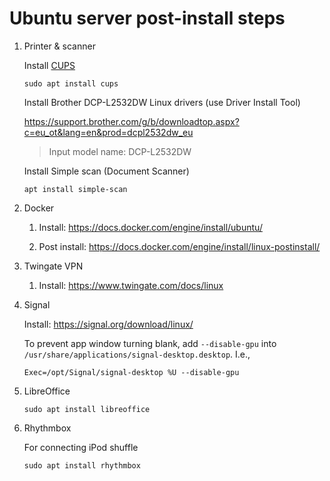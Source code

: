 # Ubuntu server post-install steps

1. Printer & scanner

	Install [CUPS](https://ubuntu.com/server/docs/service-cups)
	```shell
	sudo apt install cups
	```
	Install Brother DCP-L2532DW Linux drivers (use Driver Install Tool)

	https://support.brother.com/g/b/downloadtop.aspx?c=eu_ot&lang=en&prod=dcpl2532dw_eu

	> Input model name: DCP-L2532DW

	Install Simple scan (Document Scanner)
	```shell
	apt install simple-scan
	```

2. Docker

	1. Install: https://docs.docker.com/engine/install/ubuntu/

	2. Post install: https://docs.docker.com/engine/install/linux-postinstall/

3. Twingate VPN

	1. Install: https://www.twingate.com/docs/linux

4. Signal

	Install: https://signal.org/download/linux/

	To prevent app window turning blank, add `--disable-gpu` into `/usr/share/applications/signal-desktop.desktop`. I.e.,
	```
	Exec=/opt/Signal/signal-desktop %U --disable-gpu
	```

5. LibreOffice

    ```shell
    sudo apt install libreoffice
    ```

6. Rhythmbox

	For connecting iPod shuffle
	```shell
	sudo apt install rhythmbox 
	```


